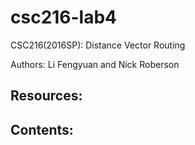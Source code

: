 # csc216-lab4

CSC216(2016SP): 
Distance Vector Routing 

Authors:
Li Fengyuan and Nick Roberson

Resources:
-----

Contents:
-----
